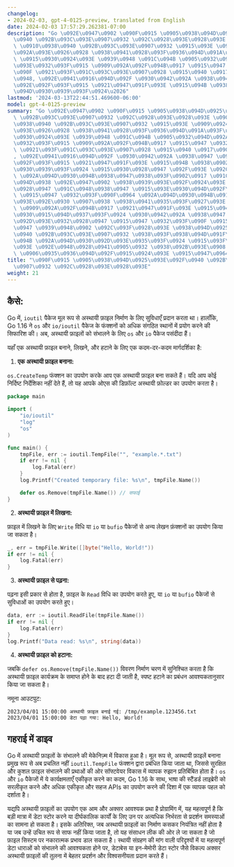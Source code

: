 ```yaml
---
changelog:
- 2024-02-03, gpt-4-0125-preview, translated from English
date: 2024-02-03 17:57:29.262381-07:00
description: "Go \u092E\u0947\u0902 \u090F\u0915 \u0905\u0938\u094D\u0925\u093E\u092F\
  \u0940 \u092B\u093C\u093E\u0907\u0932 \u092C\u0928\u093E\u0928\u093E \u090F\u0915\
  \ \u0910\u0938\u0940 \u092B\u093C\u093E\u0907\u0932 \u0915\u093E \u0909\u0924\u094D\
  \u092A\u093E\u0926\u0928 \u0938\u0941\u0928\u093F\u0936\u094D\u091A\u093F\u0924\
  \ \u0915\u0930\u0924\u093E \u0939\u0948 \u091C\u094B \u0905\u0932\u094D\u092A\u0915\
  \u093E\u0932\u093F\u0915 \u0909\u092A\u092F\u094B\u0917 \u0915\u0947 \u0932\u093F\
  \u090F \u0921\u093F\u091C\u093C\u093E\u0907\u0928 \u0915\u0940 \u0917\u0908 \u0939\
  \u0948, \u092E\u0941\u0916\u094D\u092F \u0930\u0942\u092A \u0938\u0947 \u0938\u093E\
  \u092E\u092F\u093F\u0915 \u0921\u0947\u091F\u093E \u0915\u094B \u0938\u0902\u0917\
  \u094D\u0930\u0939\u093F\u0924\u2026"
lastmod: '2024-03-13T22:44:51.469600-06:00'
model: gpt-4-0125-preview
summary: "Go \u092E\u0947\u0902 \u090F\u0915 \u0905\u0938\u094D\u0925\u093E\u092F\u0940\
  \ \u092B\u093C\u093E\u0907\u0932 \u092C\u0928\u093E\u0928\u093E \u090F\u0915 \u0910\
  \u0938\u0940 \u092B\u093C\u093E\u0907\u0932 \u0915\u093E \u0909\u0924\u094D\u092A\
  \u093E\u0926\u0928 \u0938\u0941\u0928\u093F\u0936\u094D\u091A\u093F\u0924 \u0915\
  \u0930\u0924\u093E \u0939\u0948 \u091C\u094B \u0905\u0932\u094D\u092A\u0915\u093E\
  \u0932\u093F\u0915 \u0909\u092A\u092F\u094B\u0917 \u0915\u0947 \u0932\u093F\u090F\
  \ \u0921\u093F\u091C\u093C\u093E\u0907\u0928 \u0915\u0940 \u0917\u0908 \u0939\u0948\
  , \u092E\u0941\u0916\u094D\u092F \u0930\u0942\u092A \u0938\u0947 \u0938\u093E\u092E\
  \u092F\u093F\u0915 \u0921\u0947\u091F\u093E \u0915\u094B \u0938\u0902\u0917\u094D\
  \u0930\u0939\u093F\u0924 \u0915\u0930\u0928\u0947 \u092F\u093E \u092C\u0948\u091A\
  \ \u092A\u094D\u0930\u094B\u0938\u0947\u0938\u093F\u0902\u0917 \u091C\u0949\u092C\
  \u094D\u0938 \u092E\u0947\u0902 \u0938\u0939\u093E\u092F\u0924\u093E \u0915\u0930\
  \u0928\u0947 \u091C\u0948\u0938\u0947 \u0915\u093E\u0930\u094D\u092F\u094B\u0902\
  \ \u0915\u0947 \u0932\u093F\u090F\u0964 \u092A\u094D\u0930\u094B\u0917\u094D\u0930\
  \u093E\u092E\u0930 \u0907\u0938 \u0938\u0941\u0935\u093F\u0927\u093E \u0915\u093E\
  \ \u0909\u092A\u092F\u094B\u0917 \u0921\u0947\u091F\u093E \u0915\u094B \u0938\u0941\
  \u0930\u0915\u094D\u0937\u093F\u0924 \u0930\u0942\u092A \u0938\u0947 \u0938\u0902\
  \u092D\u093E\u0932\u0928\u0947 \u0915\u0947 \u0932\u093F\u090F \u0915\u0930\u0924\
  \u0947 \u0939\u0948\u0902 \u092C\u093F\u0928\u093E \u0938\u094D\u0925\u093E\u092F\
  \u0940 \u092B\u093C\u093E\u0907\u0932 \u0938\u093F\u0938\u094D\u091F\u092E \u0915\
  \u094B \u092A\u094D\u0930\u092D\u093E\u0935\u093F\u0924 \u0915\u093F\u090F \u092F\
  \u093E \u092E\u0948\u0928\u0941\u0905\u0932 \u0938\u092B\u093E\u0908 \u0915\u0940\
  \ \u0906\u0935\u0936\u094D\u092F\u0915\u0924\u093E \u0915\u0947\u0964."
title: "\u090F\u0915 \u0905\u0938\u094D\u0925\u093E\u092F\u0940 \u092B\u093C\u093E\
  \u0907\u0932 \u092C\u0928\u093E\u0928\u093E"
weight: 21
---
```


## कैसे:
Go में, `ioutil` पैकेज मूल रूप से अस्थायी फ़ाइल निर्माण के लिए सुविधाएँ प्रदान करता था। हालाँकि, Go 1.16 ने `os` और `io/ioutil` पैकेज के फंक्शनों को अधिक संगठित स्थानों में प्रयोग करने की सिफारिश की। अब, अस्थायी फ़ाइलों को संभालने के लिए `os` और `io` पैकेज पसंदीदा हैं।

यहाँ एक अस्थायी फ़ाइल बनाने, लिखने, और हटाने के लिए एक कदम-दर-कदम मार्गदर्शिका है:

1. **एक अस्थायी फ़ाइल बनाना:**

`os.CreateTemp` फंक्शन का उपयोग करके आप एक अस्थायी फ़ाइल बना सकते हैं। यदि आप कोई निर्दिष्ट निर्देशिका नहीं देते हैं, तो यह आपके ओएस की डिफ़ॉल्ट अस्थायी फ़ोल्डर का उपयोग करता है।

```go
package main

import (
    "io/ioutil"
    "log"
    "os"
)

func main() {
    tmpFile, err := ioutil.TempFile("", "example.*.txt")
    if err != nil {
        log.Fatal(err)
    }
    log.Printf("Created temporary file: %s\n", tmpFile.Name())

    defer os.Remove(tmpFile.Name()) // सफाई
}
```

2. **अस्थायी फ़ाइल में लिखना:**

फ़ाइल में लिखने के लिए `Write` विधि या `io` या `bufio` पैकेजों से अन्य लेखन फ़ंक्शनों का उपयोग किया जा सकता है।

```go
_, err = tmpFile.Write([]byte("Hello, World!"))
if err != nil {
    log.Fatal(err)
}
```

3. **अस्थायी फ़ाइल से पढ़ना:**

पढ़ना इसी प्रकार से होता है, फ़ाइल के `Read` विधि का उपयोग करते हुए, या `io` या `bufio` पैकेजों से सुविधाओं का उपयोग करते हुए।

```go
data, err := ioutil.ReadFile(tmpFile.Name())
if err != nil {
    log.Fatal(err)
}
log.Printf("Data read: %s\n", string(data))
```

4. **अस्थायी फ़ाइल को हटाना:**

जबकि `defer os.Remove(tmpFile.Name())` विवरण निर्माण चरण में सुनिश्चित करता है कि अस्थायी फ़ाइल कार्यक्रम के समाप्त होने के बाद हटा दी जाती है, स्पष्ट हटाने का प्रबंधन आवश्यकतानुसार किया जा सकता है।

नमूना आउटपुट:
```
2023/04/01 15:00:00 अस्थायी फ़ाइल बनाई गई: /tmp/example.123456.txt
2023/04/01 15:00:00 डेटा पढ़ा गया: Hello, World!
```

## गहराई में डाइव
Go में अस्थायी फ़ाइलों के संभालने की मेकेनिज़्म में विकास हुआ है। मूल रूप से, अस्थायी फ़ाइलें बनाना प्रमुख रूप से अब प्रचलित नहीं `ioutil.TempFile` फंक्शन द्वारा प्रबंधित किया जाता था, जिससे सुरक्षित और कुशल फ़ाइल संभालने की प्रथाओं की ओर सॉफ्टवेयर विकास में व्यापक रुझान प्रतिबिंबित होता है। `os` और `io` पैकेजों में ये कार्यक्षमताएँ एकीकृत करने का कदम, Go 1.16 के साथ, भाषा की स्टैंडर्ड लाइब्रेरी को सरलीकृत करने और अधिक एकीकृत और सहज APIs का उपयोग करने की दिशा में एक व्यापक पहल को दर्शाता है।

यद्यपि अस्थायी फ़ाइलों का उपयोग एक आम और अक्सर आवश्यक प्रथा है प्रोग्रामिंग में, यह महत्वपूर्ण है कि बड़ी मात्रा में डेटा स्टोर करने या दीर्घकालिक कार्यों के लिए उन पर अत्यधिक निर्भरता से प्रदर्शन समस्याओं का सामना हो सकता है। इसके अतिरिक्त, जब अस्थायी फ़ाइलों का निर्माण कसकर नियंत्रित नहीं होता है या जब उन्हें उचित रूप से साफ नहीं किया जाता है, तो यह संसाधन लीक की ओर ले जा सकता है जो फ़ाइल सिस्टम पर नकारात्मक प्रभाव डाल सकता है। स्थायी संग्रहण की मांग वाली परिदृश्यों में या महत्वपूर्ण डेटा धाराओं को संभालने की आवश्यकता होने पर, डेटाबेस या इन-मेमोरी डेटा स्टोर जैसे विकल्प अक्सर अस्थायी फ़ाइलों की तुलना में बेहतर प्रदर्शन और विश्वसनीयता प्रदान करते हैं।
